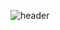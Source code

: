 ![header](https://capsule-render.vercel.app/api?type=waving&color=gradient&height=300&section=header&text=HyundongSung&animation=fadeIn&20render&fontSize=70)
